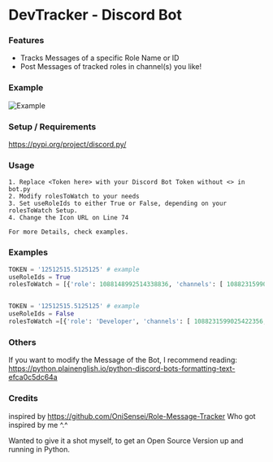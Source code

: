 # DevTracker - Discord Bot

### Features

- Tracks Messages of a specific Role Name or ID
- Post Messages of tracked roles in channel(s) you like!

### Example

![Example](https://i.imgur.com/f4KELUP_d.webp?maxwidth=760&fidelity=grand "Example Image of the Discord Bot")



### Setup / Requirements
https://pypi.org/project/discord.py/

### Usage
    1. Replace <Token here> with your Discord Bot Token without <> in bot.py
    2. Modify rolesToWatch to your needs
    3. Set useRoleIds to either True or False, depending on your rolesToWatch Setup.
    4. Change the Icon URL on Line 74

    For more Details, check examples.

### Examples

          
        
````python
TOKEN = '12512515.5125125' # example
useRoleIds = True
rolesToWatch = [{'role': 1088148992514338836, 'channels': [ 1088231599025422356, 1088231613298647101]}]


TOKEN = '12512515.5125125' # example
useRoleIds = False
rolesToWatch =[{'role': 'Developer', 'channels': [ 1088231599025422356, 1088231613298647101]},{'role': 'TestRole', 'channels': [ 1088231599025422356]}]
````

### Others
If you want to modify the Message of the Bot, I recommend reading:
https://python.plainenglish.io/python-discord-bots-formatting-text-efca0c5dc64a


### Credits
inspired by https://github.com/OniSensei/Role-Message-Tracker
Who got inspired by me ^.^

Wanted to give it a shot myself, to get an Open Source Version up and running in Python.
